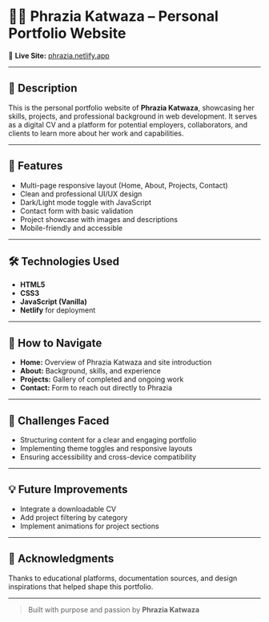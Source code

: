 
# 🧑‍💻 Phrazia Katwaza – Personal Portfolio Website

🔗 **Live Site:** [phrazia.netlify.app](https://phrazia.netlify.app)

---

## 📝 Description

This is the personal portfolio website of **Phrazia Katwaza**, showcasing her skills, projects, and professional background in web development. It serves as a digital CV and a platform for potential employers, collaborators, and clients to learn more about her work and capabilities.

---

## 🌟 Features

- Multi-page responsive layout (Home, About, Projects, Contact)
- Clean and professional UI/UX design
- Dark/Light mode toggle with JavaScript
- Contact form with basic validation
- Project showcase with images and descriptions
- Mobile-friendly and accessible

---

## 🛠️ Technologies Used

- **HTML5**
- **CSS3**
- **JavaScript (Vanilla)**
- **Netlify** for deployment

---

## 🚀 How to Navigate

- **Home:** Overview of Phrazia Katwaza and site introduction
- **About:** Background, skills, and experience
- **Projects:** Gallery of completed and ongoing work
- **Contact:** Form to reach out directly to Phrazia

---

## 🧠 Challenges Faced

- Structuring content for a clear and engaging portfolio
- Implementing theme toggles and responsive layouts
- Ensuring accessibility and cross-device compatibility

---

## 💡 Future Improvements

- Integrate a downloadable CV
- Add project filtering by category
- Implement animations for project sections

---

## 🙌 Acknowledgments

Thanks to educational platforms, documentation sources, and design inspirations that helped shape this portfolio.

---

> Built with purpose and passion by **Phrazia Katwaza**

